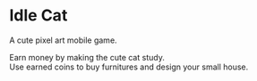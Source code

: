 # Idle Cat
A cute pixel art mobile game.

Earn money by making the cute cat study. <br>
Use earned coins to buy furnitures and design your small house.
